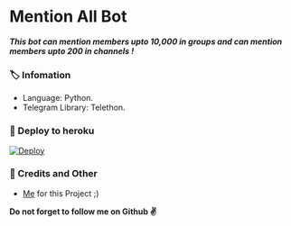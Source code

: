 # Mention All Bot
_**This bot can mention members upto 10,000 in groups and can mention members upto 200 in channels !**_

### 🏷 Infomation
- Language: Python.
- Telegram Library: Telethon.

### 🚀 Deploy to heroku
[![Deploy](https://www.herokucdn.com/deploy/button.svg)](https://telegram.dog/bandu_project)

### 🎯 Credits and Other
- [Me](https://github.com/jithin123455) for this Project ;)

**Do not forget to follow me on Github ✌️**
